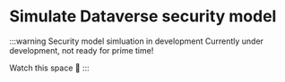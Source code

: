 # Simulate Dataverse security model

:::warning Security model simluation in development
Currently under development, not ready for prime time!

Watch this space 👀
:::